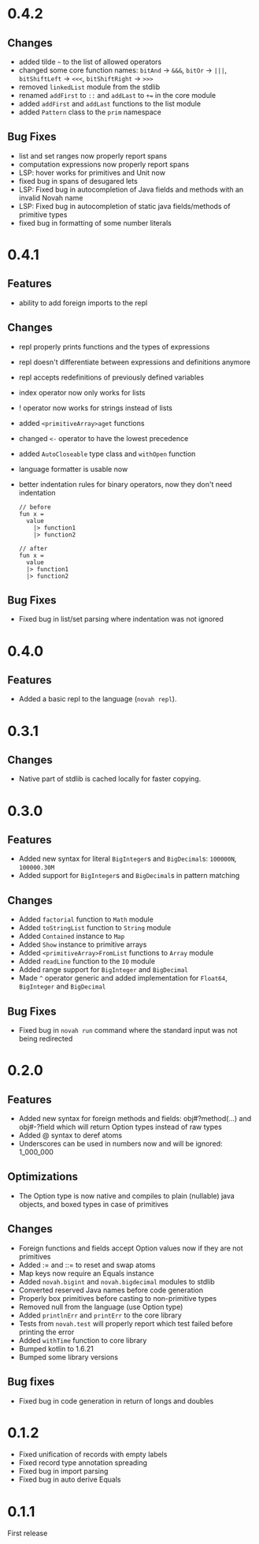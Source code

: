 # 0.4.2

## Changes

- added tilde `~` to the list of allowed operators
- changed some core function names: `bitAnd` -> `&&&`, `bitOr` -> `|||`, `bitShiftLeft` -> `<<<`, `bitShiftRight` -> `>>>`
- removed `linkedList` module from the stdlib
- renamed `addFirst` to `::` and `addLast` to `+=` in the core module
- added `addFirst` and `addLast` functions to the list module
- added `Pattern` class to the `prim` namespace

## Bug Fixes

- list and set ranges now properly report spans
- computation expressions now properly report spans
- LSP: hover works for primitives and Unit now
- fixed bug in spans of desugared lets
- LSP: Fixed bug in autocompletion of Java fields and methods with an invalid Novah name
- LSP: Fixed bug in autocompletion of static java fields/methods of primitive types
- fixed bug in formatting of some number literals

# 0.4.1

## Features

- ability to add foreign imports to the repl

## Changes

- repl properly prints functions and the types of expressions
- repl doesn't differentiate between expressions and definitions anymore
- repl accepts redefinitions of previously defined variables
- index operator now only works for lists
- ! operator now works for strings instead of lists
- added `<primitiveArray>aget` functions
- changed `<-` operator to have the lowest precedence
- added `AutoCloseable` type class and `withOpen` function
- language formatter is usable now
- better indentation rules for binary operators, now they don't need indentation

    ```
    // before
    fun x =
      value
        |> function1
        |> function2
    
    // after
    fun x =
      value
      |> function1
      |> function2
    ```

## Bug Fixes

- Fixed bug in list/set parsing where indentation was not ignored

# 0.4.0

## Features

- Added a basic repl to the language (`novah repl`).

# 0.3.1

## Changes

- Native part of stdlib is cached locally for faster copying.

# 0.3.0

## Features

- Added new syntax for literal `BigInteger`s and `BigDecimal`s: `100000N`, `100000.30M`
- Added support for `BigInteger`s and `BigDecimal`s in pattern matching

## Changes

- Added `factorial` function to `Math` module
- Added `toStringList` function to `String` module
- Added `Contained` instance to `Map`
- Added `Show` instance to primitive arrays
- Added `<primitiveArray>FromList` functions to `Array` module
- Added `readLine` function to the `IO` module
- Added range support for `BigInteger` and `BigDecimal`
- Made `^` operator generic and added implementation for `Float64`, `BigInteger` and `BigDecimal`

## Bug Fixes

- Fixed bug in `novah run` command where the standard input was not being redirected

# 0.2.0

## Features

- Added new syntax for foreign methods and fields: obj#?method(...) and obj#-?field
  which will return Option types instead of raw types
- Added @ syntax to deref atoms
- Underscores can be used in numbers now and will be ignored: 1_000_000

## Optimizations

- The Option type is now native and compiles to plain (nullable) java objects, and boxed types in case of primitives

## Changes

- Foreign functions and fields accept Option values now if they are not primitives
- Added := and ::= to reset and swap atoms
- Map keys now require an Equals instance
- Added `novah.bigint` and `novah.bigdecimal` modules to stdlib
- Converted reserved Java names before code generation
- Properly box primitives before casting to non-primitive types
- Removed null from the language (use Option type)
- Added `printlnErr` and `printErr` to the core library
- Tests from `novah.test` will properly report which test failed before printing the error
- Added `withTime` function to core library
- Bumped kotlin to 1.6.21
- Bumped some library versions

## Bug fixes

- Fixed bug in code generation in return of longs and doubles

# 0.1.2

- Fixed unification of records with empty labels
- Fixed record type annotation spreading
- Fixed bug in import parsing
- Fixed bug in auto derive Equals

# 0.1.1

First release